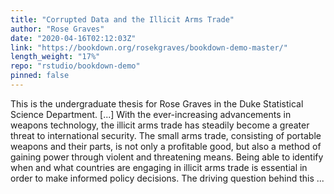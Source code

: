 ```yaml
---
title: "Corrupted Data and the Illicit Arms Trade"
author: "Rose Graves"
date: "2020-04-16T02:12:03Z"
link: "https://bookdown.org/rosekgraves/bookdown-demo-master/"
length_weight: "17%"
repo: "rstudio/bookdown-demo"
pinned: false
---
```


This is the undergraduate thesis for Rose Graves in the Duke Statistical Science Department. [...] With the ever-increasing advancements in weapons technology, the illicit arms trade has steadily become a greater threat to international security. The small arms trade, consisting of portable weapons and their parts, is not only a profitable good, but also a method of gaining power through violent and threatening means. Being able to identify when and what countries are engaging in illicit arms trade is essential in order to make informed policy decisions. The driving question behind this ...
